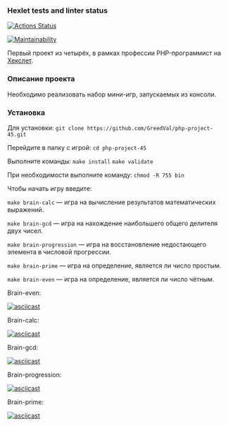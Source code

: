 ### Hexlet tests and linter status

[![Actions Status](https://github.com/GreedVal/php-project-45/actions/workflows/hexlet-check.yml/badge.svg)](https://github.com/GreedVal/php-project-45/actions)

[![Maintainability](https://api.codeclimate.com/v1/badges/a9c0227cd7c803fd9223/maintainability)](https://codeclimate.com/github/GreedVal/php-project-45/maintainability)

Первый проект из четырёх, в рамках профессии PHP-программист на [Хекслет](https://ru.hexlet.io/professions/php).

### Описание проекта

Необходимо реализовать набор мини-игр, запускаемых из консоли.

### Установка

Для установки:
`git clone https://github.com/GreedVal/php-project-45.git`

Перейдите в папку с игрой:
`cd php-project-45`

Выполните команды:
`make install`
`make validate`

При необходимости выполните команду:
`chmod -R 755 bin`

Чтобы начать игру введите:

`make brain-calс` — игра на вычисление результатов математических выражений.

`make brain-gcd` — игра на нахождение наибольшего общего делителя двух чисел.

`make brain-progression` — игра на восстановление недостающего элемента в числовой прогрессии.

`make brain-prime` — игра на определение, является ли число простым.

`make brain-even` — игра на определение, является ли число чётным.

Brain-even:

[![asciicast](https://asciinema.org/a/rtAvw6qbbLhdDR7ycq1ea8WUc.svg)](https://asciinema.org/a/rtAvw6qbbLhdDR7ycq1ea8WUc)

Brain-calc:

[![asciicast](https://asciinema.org/a/R5wBOPjZt8sOvMsgZ60h1g4kc.svg)](https://asciinema.org/a/R5wBOPjZt8sOvMsgZ60h1g4kc)

Brain-gcd:

[![asciicast](https://asciinema.org/a/aT8cbDPu1jippzIg59IXOmuln.svg)](https://asciinema.org/a/aT8cbDPu1jippzIg59IXOmuln)

Brain-progression:

[![asciicast](https://asciinema.org/a/cilo0TO02GDPCQYHFoxTYOeKs.svg)](https://asciinema.org/a/cilo0TO02GDPCQYHFoxTYOeKs)

Brain-prime:

[![asciicast](https://asciinema.org/a/wjlaIgQzTmN8sxJfVK1BHzmAv.svg)](https://asciinema.org/a/wjlaIgQzTmN8sxJfVK1BHzmAv)
